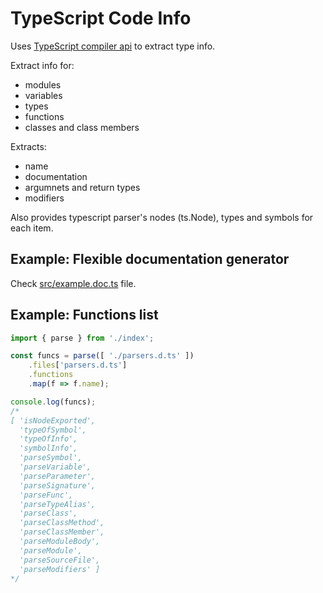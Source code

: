 # TypeScript Code Info

Uses [TypeScript compiler api](https://github.com/Microsoft/TypeScript/wiki/Using-the-Compiler-API) to extract type info.

Extract info for:
* modules
* variables
* types
* functions
* classes and class members

Extracts:
* name
* documentation
* argumnets and return types
* modifiers

Also provides typescript parser's nodes (ts.Node), types and symbols for each item.

## Example: Flexible documentation generator

Check [src/example.doc.ts](src/example.doc.ts) file.

## Example: Functions list

```ts
import { parse } from './index';

const funcs = parse([ './parsers.d.ts' ])
    .files['parsers.d.ts']
    .functions
    .map(f => f.name);

console.log(funcs);
/*
[ 'isNodeExported',
  'typeOfSymbol',
  'typeOfInfo',
  'symbolInfo',
  'parseSymbol',
  'parseVariable',
  'parseParameter',
  'parseSignature',
  'parseFunc',
  'parseTypeAlias',
  'parseClass',
  'parseClassMethod',
  'parseClassMember',
  'parseModuleBody',
  'parseModule',
  'parseSourceFile',
  'parseModifiers' ]
*/
```
